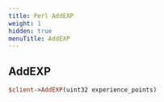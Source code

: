 ```yaml
---
title: Perl AddEXP
weight: 1
hidden: true
menuTitle: AddEXP
---
```

## AddEXP
```perl
$client->AddEXP(uint32 experience_points)
```